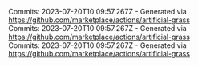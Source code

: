 Commits: 2023-07-20T10:09:57.267Z - Generated via https://github.com/marketplace/actions/artificial-grass
<br>
Commits: 2023-07-20T10:09:57.267Z - Generated via https://github.com/marketplace/actions/artificial-grass
<br>
Commits: 2023-07-20T10:09:57.267Z - Generated via https://github.com/marketplace/actions/artificial-grass
<br>
